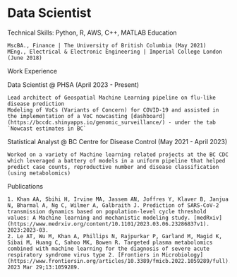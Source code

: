 # Data Scientist

Technical Skills: Python, R, AWS, C++, MATLAB
Education

    MscBA., Finance | The University of British Columbia (May 2021)
    MEng., Electrical & Electronic Engineering | Imperial College London (June 2018)

Work Experience

Data Scientist @ PHSA (April 2023 - Present)

    Lead architect of Geospatial Machine Learning pipeline on flu-like disease prediction
    Modeling of VoCs (Variants of Concern) for COVID-19 and assisted in the implementation of a VoC nowcasting [dashboard](https://bccdc.shinyapps.io/genomic_surveillance/) - under the tab `Nowcast estimates in BC`
    
Statistical Analyst @ BC Centre for Disease Control (May 2021 - April 2023)

    Worked on a variety of Machine learning related projects at the BC CDC which leveraged a battery of models in a uniform pipeline that helped predict case counts, reproductive number and disease classification (using metabolomics)

Publications

    1. Khan AA, Sbihi H, Irvine MA, Jassem AN, Joffres Y, Klaver B, Janjua N, Bharmal A, Ng C, Wilmer A, Galbraith J. Prediction of SARS-CoV-2 transmission dynamics based on population-level cycle threshold values: A Machine learning and mechanistic modeling study. [medRxiv](https://www.medrxiv.org/content/10.1101/2023.03.06.23286837v1). 2023:2023-03.
    2. Le AT, Wu M, Khan A, Phillips N, Rajpurkar P, Garland M, Magid K, Sibai M, Huang C, Sahoo MK, Bowen R. Targeted plasma metabolomics combined with machine learning for the diagnosis of severe acute respiratory syndrome virus type 2. [Frontiers in Microbiology](https://www.frontiersin.org/articles/10.3389/fmicb.2022.1059289/full). 2023 Mar 29;13:1059289.
